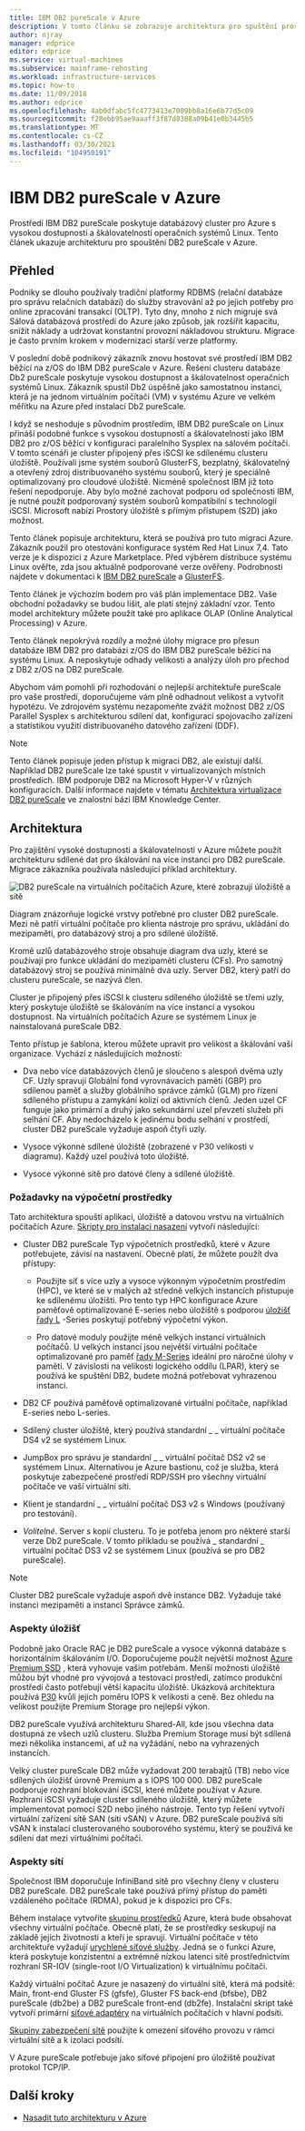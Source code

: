 ```yaml
---
title: IBM DB2 pureScale v Azure
description: V tomto článku se zobrazuje architektura pro spuštění prostředí IBM DB2 pureScale v Azure.
author: njray
manager: edprice
editor: edprice
ms.service: virtual-machines
ms.subservice: mainframe-rehosting
ms.workload: infrastructure-services
ms.topic: how-to
ms.date: 11/09/2018
ms.author: edprice
ms.openlocfilehash: 4ab0dfabc5fc4773413e7009bb8a16e6b77d5c09
ms.sourcegitcommit: f28ebb95ae9aaaff3f87d8388a09b41e0b3445b5
ms.translationtype: MT
ms.contentlocale: cs-CZ
ms.lasthandoff: 03/30/2021
ms.locfileid: "104950191"
---
```

# <a name="ibm-db2-purescale-on-azure"></a>IBM DB2 pureScale v Azure

Prostředí IBM DB2 pureScale poskytuje databázový cluster pro Azure s vysokou dostupností a škálovatelností operačních systémů Linux. Tento článek ukazuje architekturu pro spouštění DB2 pureScale v Azure.

## <a name="overview"></a>Přehled

Podniky se dlouho používaly tradiční platformy RDBMS (relační databáze pro správu relačních databází) do služby stravování až po jejich potřeby pro online zpracování transakcí (OLTP). Tyto dny, mnoho z nich migruje svá Sálová databázová prostředí do Azure jako způsob, jak rozšířit kapacitu, snížit náklady a udržovat konstantní provozní nákladovou strukturu. Migrace je často prvním krokem v modernizaci starší verze platformy. 

V poslední době podnikový zákazník znovu hostovat své prostředí IBM DB2 běžící na z/OS do IBM DB2 pureScale v Azure. Řešení clusteru databáze Db2 pureScale poskytuje vysokou dostupnost a škálovatelnost operačních systémů Linux. Zákazník spustil Db2 úspěšně jako samostatnou instanci, která je na jednom virtuálním počítači (VM) v systému Azure ve velkém měřítku na Azure před instalací Db2 pureScale. 

I když se neshoduje s původním prostředím, IBM DB2 pureScale on Linux přináší podobné funkce s vysokou dostupností a škálovatelností jako IBM DB2 pro z/OS běžící v konfiguraci paralelního Sysplex na sálovém počítači. V tomto scénáři je cluster připojený přes iSCSI ke sdílenému clusteru úložiště. Používali jsme systém souborů GlusterFS, bezplatný, škálovatelný a otevřený zdroj distribuovaného systému souborů, který je speciálně optimalizovaný pro cloudové úložiště. Nicméně společnost IBM již toto řešení nepodporuje. Aby bylo možné zachovat podporu od společnosti IBM, je nutné použít podporovaný systém souborů kompatibilní s technologií iSCSI. Microsoft nabízí Prostory úložiště s přímým přístupem (S2D) jako možnost.

Tento článek popisuje architekturu, která se používá pro tuto migraci Azure. Zákazník použil pro otestování konfigurace systém Red Hat Linux 7,4. Tato verze je k dispozici z Azure Marketplace. Před výběrem distribuce systému Linux ověřte, zda jsou aktuálně podporované verze ověřeny. Podrobnosti najdete v dokumentaci k [IBM DB2 pureScale](https://www.ibm.com/support/knowledgecenter/SSEPGG) a [GlusterFS](https://docs.gluster.org/en/latest/).

Tento článek je výchozím bodem pro váš plán implementace DB2. Vaše obchodní požadavky se budou lišit, ale platí stejný základní vzor. Tento model architektury můžete použít také pro aplikace OLAP (Online Analytical Processing) v Azure.

Tento článek nepokrývá rozdíly a možné úlohy migrace pro přesun databáze IBM DB2 pro databázi z/OS do IBM DB2 pureScale běžící na systému Linux. A neposkytuje odhady velikosti a analýzy úloh pro přechod z DB2 z/OS na DB2 pureScale. 

Abychom vám pomohli při rozhodování o nejlepší architektuře pureScale pro vaše prostředí, doporučujeme vám plně odhadnout velikost a vytvořit hypotézu. Ve zdrojovém systému nezapomeňte zvážit možnost DB2 z/OS Parallel Sysplex s architekturou sdílení dat, konfigurací spojovacího zařízení a statistikou využití distribuovaného datového zařízení (DDF).

> [!NOTE]
> Tento článek popisuje jeden přístup k migraci DB2, ale existují další. Například DB2 pureScale lze také spustit v virtualizovaných místních prostředích. IBM podporuje DB2 na Microsoft Hyper-V v různých konfiguracích. Další informace najdete v tématu [Architektura virtualizace DB2 pureScale](https://www.ibm.com/support/knowledgecenter/en/SSEPGG_11.1.0/com.ibm.db2.luw.qb.server.doc/doc/r0061462.html) ve znalostní bázi IBM Knowledge Center.

## <a name="architecture"></a>Architektura

Pro zajištění vysoké dostupnosti a škálovatelnosti v Azure můžete použít architekturu sdílené dat pro škálování na více instancí pro DB2 pureScale. Migrace zákazníka používala následující příklad architektury.

![DB2 pureScale na virtuálních počítačích Azure, které zobrazují úložiště a sítě](media/pureScaleArchitecture.png "DB2 pureScale na virtuálních počítačích Azure, které zobrazují úložiště a sítě")


Diagram znázorňuje logické vrstvy potřebné pro cluster DB2 pureScale. Mezi ně patří virtuální počítače pro klienta nástroje pro správu, ukládání do mezipaměti, pro databázový stroj a pro sdílené úložiště. 

Kromě uzlů databázového stroje obsahuje diagram dva uzly, které se používají pro funkce ukládání do mezipaměti clusteru (CFs). Pro samotný databázový stroj se používá minimálně dva uzly. Server DB2, který patří do clusteru pureScale, se nazývá člen. 

Cluster je připojený přes iSCSI k clusteru sdíleného úložiště se třemi uzly, který poskytuje úložiště se škálováním na více instancí a vysokou dostupnost. Na virtuálních počítačích Azure se systémem Linux je nainstalovaná pureScale DB2.

Tento přístup je šablona, kterou můžete upravit pro velikost a škálování vaší organizace. Vychází z následujících možností:

-   Dva nebo více databázových členů je sloučeno s alespoň dvěma uzly CF. Uzly spravují Globální fond vyrovnávacích pamětí (GBP) pro sdílenou paměť a služby globálního správce zámků (GLM) pro řízení sdíleného přístupu a zamykání kolizí od aktivních členů. Jeden uzel CF funguje jako primární a druhý jako sekundární uzel převzetí služeb při selhání CF. Aby nedocházelo k jedinému bodu selhání v prostředí, cluster DB2 pureScale vyžaduje aspoň čtyři uzly.

-   Vysoce výkonné sdílené úložiště (zobrazené v P30 velikosti v diagramu). Každý uzel používá toto úložiště.

-   Vysoce výkonné sítě pro datové členy a sdílené úložiště.

### <a name="compute-considerations"></a>Požadavky na výpočetní prostředky

Tato architektura spouští aplikaci, úložiště a datovou vrstvu na virtuálních počítačích Azure. [Skripty pro instalaci nasazení](https://aka.ms/db2onazure) vytvoří následující:

-   Cluster DB2 pureScale Typ výpočetních prostředků, které v Azure potřebujete, závisí na nastavení. Obecně platí, že můžete použít dva přístupy:

    -   Použijte síť s více uzly a vysoce výkonným výpočetním prostředím (HPC), ve které se v malých až středně velkých instancích přistupuje ke sdílenému úložišti. Pro tento typ HPC konfigurace Azure paměťově optimalizované E-series nebo úložiště s podporou [úložišť řady L](../../../sizes.md) -Series poskytují potřebný výpočetní výkon.

    -   Pro datové moduly použijte méně velkých instancí virtuálních počítačů. U velkých instancí jsou největší virtuální počítače optimalizované pro paměť [řady M-Series](https://azure.microsoft.com/pricing/details/virtual-machines/series/) ideální pro náročné úlohy v paměti. V závislosti na velikosti logického oddílu (LPAR), který se používá ke spuštění DB2, budete možná potřebovat vyhrazenou instanci.

-   DB2 CF používá paměťově optimalizované virtuální počítače, například E-series nebo L-series.

-   Sdílený cluster úložiště, který používá standardní \_ \_ virtuální počítače DS4 v2 se systémem Linux.

-   JumpBox pro správu je standardní \_ \_ virtuální počítač DS2 v2 se systémem Linux.  Alternativou je Azure bastionu, což je služba, která poskytuje zabezpečené prostředí RDP/SSH pro všechny virtuální počítače ve vaší virtuální síti.

-   Klient je standardní \_ \_ virtuální počítač DS3 v2 s Windows (používaný pro testování).

-   *Volitelné*. Server s kopií clusteru. To je potřeba jenom pro některé starší verze Db2 pureScale. V tomto příkladu se používá \_ standardní \_ virtuální počítač DS3 v2 se systémem Linux (používá se pro DB2 pureScale).

> [!NOTE]
> Cluster DB2 pureScale vyžaduje aspoň dvě instance DB2. Vyžaduje také instanci mezipaměti a instanci Správce zámků.

### <a name="storage-considerations"></a>Aspekty úložišť

Podobně jako Oracle RAC je DB2 pureScale a vysoce výkonná databáze s horizontálním škálováním I/O. Doporučujeme použít největší možnost [Azure Premium SSD](../../../disks-types.md) , která vyhovuje vašim potřebám. Menší možnosti úložiště můžou být vhodné pro vývojová a testovací prostředí, zatímco produkční prostředí často potřebují větší kapacitu úložiště. Ukázková architektura používá [P30](https://azure.microsoft.com/pricing/details/managed-disks/) kvůli jejich poměru IOPS k velikosti a ceně. Bez ohledu na velikost použijte Premium Storage pro nejlepší výkon.

DB2 pureScale využívá architekturu Shared-All, kde jsou všechna data dostupná ze všech uzlů clusteru. Služba Premium Storage musí být sdílená mezi několika instancemi, ať už na vyžádání, nebo na vyhrazených instancích.

Velký cluster pureScale DB2 může vyžadovat 200 terabajtů (TB) nebo více sdílených úložišť úrovně Premium a s IOPS 100 000. DB2 pureScale podporuje rozhraní blokování iSCSI, které můžete používat v Azure. Rozhraní iSCSI vyžaduje cluster sdíleného úložiště, který můžete implementovat pomocí S2D nebo jiného nástroje. Tento typ řešení vytvoří virtuální zařízení sítě SAN (síti vSAN) v Azure. DB2 pureScale používá síti vSAN k instalaci clusterovaného souborového systému, který se používá ke sdílení dat mezi virtuálními počítači.

### <a name="networking-considerations"></a>Aspekty sítí

Společnost IBM doporučuje InfiniBand sítě pro všechny členy v clusteru DB2 pureScale. DB2 pureScale také používá přímý přístup do paměti vzdáleného počítače (RDMA), pokud je k dispozici pro CFs.

Během instalace vytvoříte [skupinu prostředků](../../../../azure-resource-manager/management/overview.md) Azure, která bude obsahovat všechny virtuální počítače. Obecně platí, že se prostředky seskupují na základě jejich životnosti a kteří je spravují. Virtuální počítače v této architektuře vyžadují [urychlené síťové služby](https://azure.microsoft.com/blog/maximize-your-vm-s-performance-with-accelerated-networking-now-generally-available-for-both-windows-and-linux/). Jedná se o funkci Azure, která poskytuje konzistentní a extrémně nízkou latenci sítě prostřednictvím rozhraní SR-IOV (single-root I/O Virtualization) k virtuálnímu počítači.

Každý virtuální počítač Azure je nasazený do virtuální sítě, která má podsítě: Main, front-end Gluster FS (gfsfe), Gluster FS back-end (bfsbe), DB2 pureScale (db2be) a DB2 pureScale front-end (db2fe). Instalační skript také vytvoří primární [síťové adaptéry](../../../windows/multiple-nics.md) na virtuálních počítačích v hlavní podsíti.

[Skupiny zabezpečení sítě](../../../../virtual-network/virtual-network-vnet-plan-design-arm.md) použijte k omezení síťového provozu v rámci virtuální sítě a k izolaci podsítí.

V Azure pureScale potřebuje jako síťové připojení pro úložiště používat protokol TCP/IP.

## <a name="next-steps"></a>Další kroky

-   [Nasadit tuto architekturu v Azure](deploy-ibm-db2-purescale-azure.md)